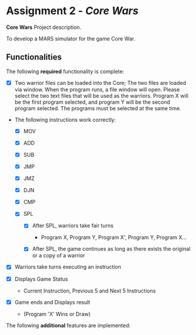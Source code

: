 
# Assignment 2 - *_Core Wars_*

  

****Core Wars**** Project description. 

To develop a MARS simulator for the game Core War.  


## Functionalities

[//]: # (Write [x] to mark off what was accomplished.<br/>)

The following ****required**** functionality is complete:

  

* [X] Two warrior files can be loaded into the Core; The two files are loaded via window. When the program runs, a file window will open. Please select the two text files that will be used as the warriors. Program X will be the first program selected, and program Y will be the second program selected. The programs must be selected at the same time.

* The following instructions work correctly:

	- [X] MOV

	- [X] ADD

	- [X] SUB

	- [X] JMP

	- [X] JMZ

	- [X] DJN

	- [X] CMP

	- [X] SPL

		* [X] After SPL, warriors take fair turns

			* Program X, Program Y, Program X', Program Y, Program X...

		* [X] After SPL, the game continues as long as there exists the original or a copy of a warrior

* [X] Warriors take turns executing an instruction

* [X] Displays Game Status

	- Current Instruction, Previous 5 and Next 5 Instructions

* [X] Game ends and Displays result

	- (Program 'X' Wins or Draw)

  

[//]: # (* [ ] Got any features?)

The following ****additional**** features are implemented:<br/>
<!--stackedit_data:
eyJoaXN0b3J5IjpbMTg5NTA3NTM2NCw3MzA5OTgxMTZdfQ==
-->
